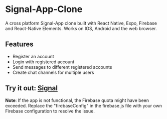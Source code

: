 <h1>Signal-App-Clone</h1>

A cross platform Signal-App clone built with React Native, Expo, Firebase and React-Native Elements. Works on IOS, Android and the web browser.

<h2>Features</h2>
<ul>
    <li>Register an account</li>
    <li>Login with registered account</li>
    <li>Send messages to different registered accounts</li>
    <li>Create chat channels for multiple users</li>
</ul>

<h2>Try it out: <a href="https://signal-clone-yt-bui.web.app">Signal </a> </h2> 


**Note**: If the app is not functional, the Firebase quota might have been exceeded. Replace the "firebaseConfig" in the firebase.js file with your own Firebase configuration to resolve the issue.
